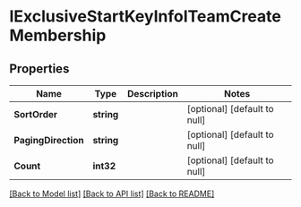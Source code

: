 # IExclusiveStartKeyInfoITeamCreateMembership

## Properties
Name | Type | Description | Notes
------------ | ------------- | ------------- | -------------
**SortOrder** | **string** |  | [optional] [default to null]
**PagingDirection** | **string** |  | [optional] [default to null]
**Count** | **int32** |  | [optional] [default to null]

[[Back to Model list]](../README.md#documentation-for-models) [[Back to API list]](../README.md#documentation-for-api-endpoints) [[Back to README]](../README.md)


